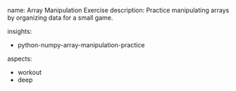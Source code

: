 name: Array Manipulation Exercise
description: Practice manipulating arrays by organizing data for a small game.

insights:
  - python-numpy-array-manipulation-practice

aspects:
  - workout
  - deep
